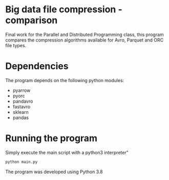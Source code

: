 # Big data file compression - comparison

Final work for the Parallel and Distributed Programming class, this program compares the compression algorithms available for Avro, Parquet and ORC file types.

# Dependencies

The program depends on the following python modules:

* pyarrow
* pyorc
* pandavro
* fastavro
* sklearn
* pandas

# Running the program

Simply execute the main script with a python3 interpreter"

```bash
python main.py
```

The program was developed using Python 3.8
